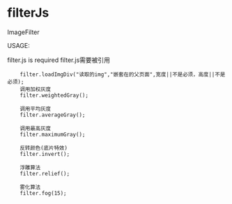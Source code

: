 # filterJs
ImageFilter

USAGE:

filter.js is required
filter.js需要被引用

        filter.loadImgDiv("读取的img","嵌套在的父页面",宽度||不是必须，高度||不是必须);
        调用加权灰度
        filter.weightedGray();

        调用平均灰度
        filter.averageGray();

        调用最高灰度
        filter.maximumGray();

        反转颜色(底片特效)
        filter.invert();

        浮雕算法
        filter.relief();

        雾化算法
        filter.fog(15);
